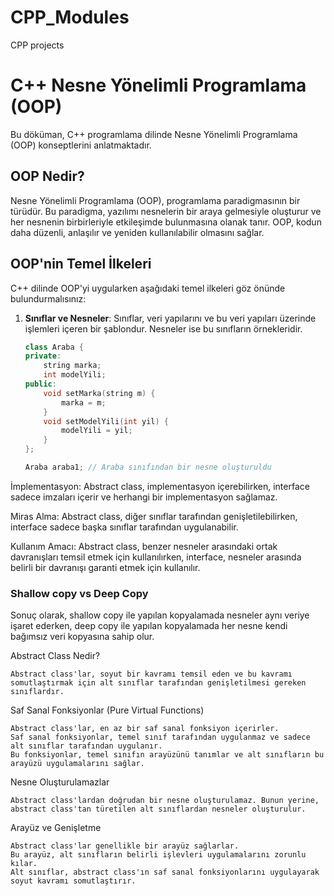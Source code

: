 # CPP_Modules
CPP projects

# C++ Nesne Yönelimli Programlama (OOP)

Bu döküman, C++ programlama dilinde Nesne Yönelimli Programlama (OOP) konseptlerini anlatmaktadır.

## OOP Nedir?

Nesne Yönelimli Programlama (OOP), programlama paradigmasının bir türüdür. Bu paradigma, yazılımı nesnelerin bir araya gelmesiyle oluşturur ve her nesnenin birbirleriyle etkileşimde bulunmasına olanak tanır. OOP, kodun daha düzenli, anlaşılır ve yeniden kullanılabilir olmasını sağlar.

## OOP'nin Temel İlkeleri

C++ dilinde OOP'yi uygularken aşağıdaki temel ilkeleri göz önünde bulundurmalısınız:

1. **Sınıflar ve Nesneler**: Sınıflar, veri yapılarını ve bu veri yapıları üzerinde işlemleri içeren bir şablondur. Nesneler ise bu sınıfların örnekleridir.

   ```cpp
   class Araba {
   private:
       string marka;
       int modelYili;
   public:
       void setMarka(string m) {
           marka = m;
       }
       void setModelYili(int yil) {
           modelYili = yil;
       }
   };
   
   Araba araba1; // Araba sınıfından bir nesne oluşturuldu


İmplementasyon: Abstract class, implementasyon içerebilirken, interface sadece imzaları içerir ve herhangi bir implementasyon sağlamaz.

Miras Alma: Abstract class, diğer sınıflar tarafından genişletilebilirken, interface sadece başka sınıflar tarafından uygulanabilir.

Kullanım Amacı: Abstract class, benzer nesneler arasındaki ortak davranışları temsil etmek için kullanılırken, interface, nesneler arasında belirli bir davranışı garanti etmek için kullanılır.

### Shallow copy vs Deep Copy

Sonuç olarak, shallow copy ile yapılan kopyalamada nesneler aynı veriye işaret ederken, deep copy ile yapılan kopyalamada her nesne kendi bağımsız veri kopyasına sahip olur. 

Abstract Class Nedir?

    Abstract class'lar, soyut bir kavramı temsil eden ve bu kavramı somutlaştırmak için alt sınıflar tarafından genişletilmesi gereken sınıflardır.

Saf Sanal Fonksiyonlar (Pure Virtual Functions)

    Abstract class'lar, en az bir saf sanal fonksiyon içerirler.
    Saf sanal fonksiyonlar, temel sınıf tarafından uygulanmaz ve sadece alt sınıflar tarafından uygulanır.
    Bu fonksiyonlar, temel sınıfın arayüzünü tanımlar ve alt sınıfların bu arayüzü uygulamalarını sağlar.

Nesne Oluşturulamazlar

    Abstract class'lardan doğrudan bir nesne oluşturulamaz. Bunun yerine, abstract class'tan türetilen alt sınıflardan nesneler oluşturulur.

Arayüz ve Genişletme

    Abstract class'lar genellikle bir arayüz sağlarlar.
    Bu arayüz, alt sınıfların belirli işlevleri uygulamalarını zorunlu kılar.
    Alt sınıflar, abstract class'ın saf sanal fonksiyonlarını uygulayarak soyut kavramı somutlaştırır.
